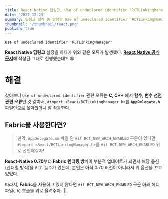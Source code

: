 ```yaml
---
title: React Native 딥링크, Use of undeclared identifier 'RCTLinkingManager' 해결
date: '2022-12-23'
summary: 딥링크 설정 중 발생한 Use of undeclared identifier 'RCTLinkingManager'
thumbnail: '/thumbnail/react.png'
publish: true
---
```


```terminal
Use of undeclared identifier 'RCTLinkingManager'
```

**React Native 딥링크** 설정을 하다가 위와 같은 오류가 발생했다.
[**React Native 공식문서**](https://reactnative.dev/docs/0.69/linking)에 작성된 그대로 진행했는데?! 😧

# 해결

찾아보니 `Use of undeclared identifier` 관련 오류는 **C, C++** 에서 **함수, 변수 선언 관련 오류**인 것 같아서, `#import <React/RCTLinkingManager.h>`를 **`AppDelegate.h`** 파일안으로 옮겨줬더니 잘 작동한다.

## Fabric을 사용한다면?

> 만약, `AppDelegate.mm` 파일 안 `#if RCT_NEW_ARCH_ENABLED` 구문이 있다면 <br/> `#import <React/RCTLinkingManager.h>`를 `#if RCT_NEW_ARCH_ENABLED` 위로 선언해주자!

**React-Native 0.70**부터 **Fabric 렌더링 방식**이 부분적 업데이트가 되면서 해당 옵션(렌더링 방식)을 키고 끌수가 있는데, 본인은 아직 0.70 버전이 아니라서 위 옵션을 끄고 있었다.

따라서, **Fabric**을 사용하고 있지 않다면 `#if RCT_NEW_ARCH_ENABLED` 구문 아래 헤더 파일(`.h`) 호출을 위로 올려주자. 🥳
